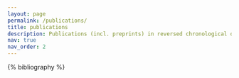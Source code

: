 ```yaml
---
layout: page
permalink: /publications/
title: publications
description: Publications (incl. preprints) in reversed chronological order.
nav: true
nav_order: 2
---
```


<!-- _pages/publications.md -->
<div class="publications">

{% bibliography %}

</div>
